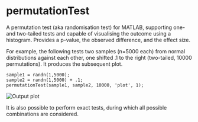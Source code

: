 # permutationTest
A permutation test (aka randomisation test) for MATLAB, supporting one- and two-tailed tests and capable of visualising the outcome using a histogram. Provides a p-value, the observed difference, and the effect size.

For example, the following tests two samples (n=5000 each) from normal distributions against each other, one shifted .1 to the right (two-tailed, 10000 permutations). It produces the subsequent plot.

```
sample1 = randn(1,5000);
sample2 = randn(1,5000) + .1;
permutationTest(sample1, sample2, 10000, 'plot', 1);
```

![Output plot](./permutationTest.png)

It is also possible to perform exact tests, during which all possible combinations are considered.